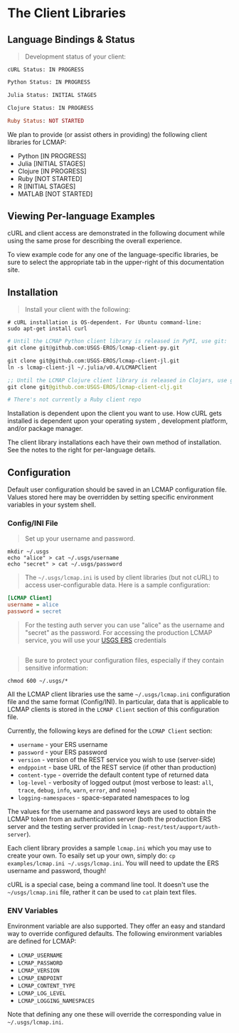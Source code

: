 # The Client Libraries


## Language Bindings & Status

> Development status of your client:

```shell
cURL Status: IN PROGRESS
```

```python
Python Status: IN PROGRESS
```

```vb
Julia Status: INITIAL STAGES
```

```clojure
Clojure Status: IN PROGRESS
```

```ruby
Ruby Status: NOT STARTED
```

We plan to provide (or assist others in providing) the following client libraries for LCMAP:

* Python <span class="status-in-progress">[IN PROGRESS]</span>
* Julia <span class="status-initial-stages">[INITIAL STAGES]</span>
* Clojure <span class="status-in-progress">[IN PROGRESS]</span>
* Ruby <span class="status-not-started">[NOT STARTED]</span>
* R <span class="status-initial-stages">[INITIAL STAGES]</span>
* MATLAB <span class="status-not-started">[NOT STARTED]</span>


## Viewing Per-language Examples

cURL and client access are demonstrated in the following document while using the same prose for describing the overall experience.

To view example code for any one of the language-specific libraries, be sure to select the appropriate tab in the upper-right of this documentation site.


## Installation

> Install your client with the following:

```shell
# cURL installation is OS-dependent. For Ubuntu command-line:
sudo apt-get install curl
```

```python
# Until the LCMAP Python client library is released in PyPI, use git:
git clone git@github.com:USGS-EROS/lcmap-client-py.git
```

```vb
git clone git@github.com:USGS-EROS/lcmap-client-jl.git
ln -s lcmap-client-jl ~/.julia/v0.4/LCMAPClient
```

```clojure
;; Until the LCMAP Clojure client library is released in Clojars, use git:
git clone git@github.com:USGS-EROS/lcmap-client-clj.git
```

```ruby
# There's not currently a Ruby client repo
```

Installation is dependent upon the client you want to use. How cURL gets installed is dependent upon your operating system , development platform, and/or package manager.

The client library installations each have their own method of installation. See the notes to the right for per-language details.


## Configuration

Default user configuration should be saved in an LCMAP configuration file. Values stored here may be overridden by setting specific environment variables in your system shell.


### Config/INI File

> Set up your username and password.

```shell
mkdir ~/.usgs
echo "alice" > cat ~/.usgs/username
echo "secret" > cat ~/.usgs/password
```

> The ``~/.usgs/lcmap.ini`` is used by client libraries (but not cURL) to access user-configurable data. Here is a sample configuration:

```ini
[LCMAP Client]
username = alice
password = secret
```

> For the testing auth server you can use "alice" as the username and "secret" as the password. For accessing the production LCMAP service, you will use your [USGS ERS](https://ers.cr.usgs.gov/login/) credentials

```
```

> Be sure to protect your configuration files, especially if they contain sensitive information:

```
chmod 600 ~/.usgs/*
```

All the LCMAP client libraries use the same ``~/.usgs/lcmap.ini`` configuration file and the same format (Config/INI). In particular, data that is applicable to LCMAP clients is stored in the ``LCMAP Client`` section of this configuration file.

Currently, the following keys are defined for the ``LCMAP Client`` section:

* ``username`` - your ERS username
* ``password`` - your ERS password
* ``version`` - version of the REST service you wish to use (server-side)
* ``endppoint`` - base URL of the REST service (if other than production)
* ``content-type`` - override the default content type of returned data
* ``log-level`` - verbosity of logged output (most verbose to least: ``all``, ``trace``, ``debug``, ``info``, ``warn``, ``error``, and ``none``)
* ``logging-namespaces`` - space-separated namespaces to log

The values for the username and password keys are used to obtain the LCMAP token from an authentication server (both the production ERS server and the testing server provided in ``lcmap-rest/test/aupport/auth-server``).

Each client library provides a sample ``lcmap.ini`` which you may use to create your own. To esaily set up your own, simply do: ``cp examples/lcmap.ini ~/.usgs/lcmap.ini``. You will need to update the ERS username and password, though!

<aside class="caution">
cURL is a special case, being a command line tool. It doesn't use the <code>~/usgs/lcmap.ini</code> file, rather it can be used to <code>cat</code> plain text files.
</aside>


### ENV Variables

Environment variable are also supported. They offer an easy and standard way to override configured defaults. The following environment variables are defined for LCMAP:

* ``LCMAP_USERNAME``
* ``LCMAP_PASSWORD``
* ``LCMAP_VERSION``
* ``LCMAP_ENDPOINT``
* ``LCMAP_CONTENT_TYPE``
* ``LCMAP_LOG_LEVEL``
* ``LCMAP_LOGGING_NAMESPACES``

Note that defining any one these will override the corresponding value in ``~/.usgs/lcmap.ini``.
